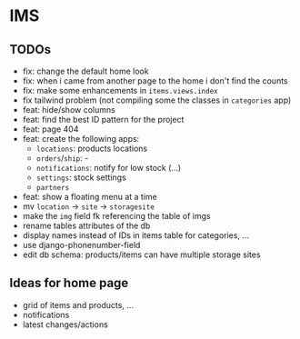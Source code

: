 # IMS

## TODOs
- fix: change the default home look
- fix: when i came from another page to the home i don't find the counts
- fix: make some enhancements in `items.views.index`
- fix tailwind problem (not compiling some the classes in `categories` app)
- feat: hide/show columns
- feat: find the best ID pattern for the project
- feat: page 404
- feat: create the following apps:
    - `locations`: products locations
    - `orders`/`ship`: -
    - `notifications`: notify for low stock (...)
    - `settings`: stock settings
    - `partners`
- feat: show a floating menu at a time
- mv `location` -> `site` -> `storagesite`
- make the `img` field fk referencing the table of imgs
- rename tables attributes of the db
- display names instead of IDs in items table for categories, ...
- use django-phonenumber-field
- edit db schema: products/items can have multiple storage sites

## Ideas for home page
- grid of items and products, ...
- notifications
- latest changes/actions
